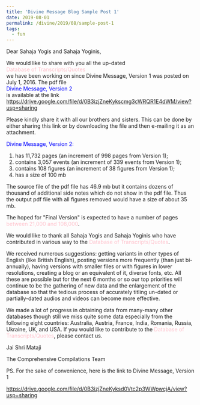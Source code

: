 ```yaml
---
title: 'Divine Message Blog Sample Post 1'
date: 2019-08-01
permalink: /divine/2019/08/sample-post-1
tags:
  - fun
---
```

Dear Sahaja Yogis and Sahaja Yoginis,  

We would like to share with you all the up-dated  
<font color="pink">Database of Transcripts/Quotes</font>  
we have been working on since Divine Message, Version 1 was posted on July 1, 2016. The pdf file  
<font color="blue">Divine Message, Version 2</font>  
is available at the link  
<a href="https://drive.google.com/file/d/0B3izjZneKykscmg3cWRQR1E4dWM/view?usp=sharing">https://drive.google.com/file/d/0B3izjZneKykscmg3cWRQR1E4dWM/view?usp=sharing</a>  

Please kindly share it with all our brothers and sisters. This can be done by either sharing this link or by downloading the file and then e-mailing it as an attachment.  

<font color="blue">Divine Message, Version 2:</font>  
1. has 11,732 pages (an increment of 998 pages from Version 1);  
2. contains 3,057 events (an increment of 339 events from Version 1);  
3. contains 108 figures (an increment of 38 figures from Version 1);  
4. has a size of 100 mb  

The source file of the pdf file has 46.9 mb but it contains dozens of thousand of additional side notes which do not show in the pdf file. Thus the output pdf file with all  figures removed would have a size of about 35 mb.

The hoped for "Final Version" is expected to have a number of pages <font color="pink">between 21,000 and 108,000</font>.  

We would like to thank all Sahaja Yogis and Sahaja Yoginis who have contributed in various way to the <font color="pink">Database of Transcripts/Quotes</font>.  

We received numerous suggestions: getting variants in other types of English (like British English), posting versions more frequently (than just bi-annually), having versions with smaller files or with figures in lower resolutions, creating a blog or an equivalent of it, diverse fonts, etc. All these are possible but for the next 6 months or so our top priorities will continue to be the gathering of new data and the enlargement of the database so that the tedious process of accurately titling un-dated or partially-dated audios and videos can become more effective.  

We made a lot of progress in obtaining data from many-many other databases though still we miss quite some data especially from the following eight countries: Australia, Austria, France, India, Romania, Russia, Ukraine, UK, and USA. If you would like to contribute to the <font color="pink">Database of Transcripts/Quotes</font>, please contact us.  

Jai Shri Mataji  

The Comprehensive Compilations Team  

PS. For the sake of convenience, here is the link to Divine Message, Version 1  

<a href="https://drive.google.com/file/d/0B3izjZneKyksd0Vtc2p3WWpwcjA/view?usp=sharing">https://drive.google.com/file/d/0B3izjZneKyksd0Vtc2p3WWpwcjA/view?usp=sharing</a>